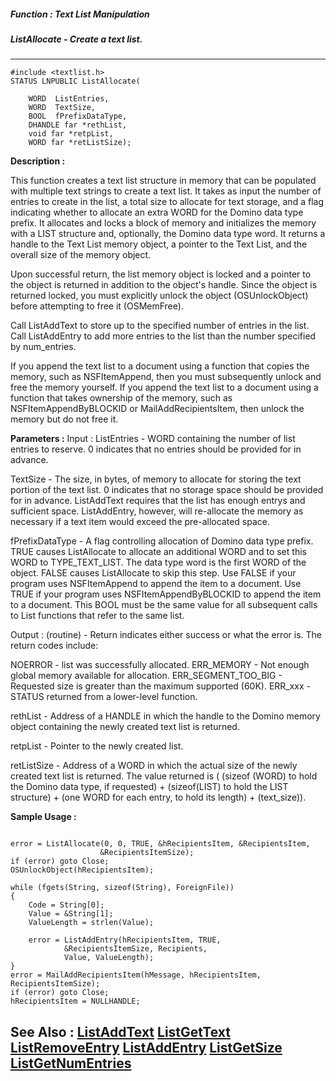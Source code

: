 ##### Function : Text List Manipulation
##### ListAllocate - Create a text list.
---
```
#include <textlist.h>
STATUS LNPUBLIC ListAllocate(

	WORD  ListEntries,
	WORD  TextSize,
	BOOL  fPrefixDataType,
	DHANDLE far *rethList,
	void far *retpList,
	WORD far *retListSize);
```
**Description :**

This function creates a text list structure in memory that can be populated 
with multiple text strings to create a text list.  It takes as input the number 
of entries to create in the list, a total size to allocate for text storage, 
and a flag indicating whether to allocate an extra WORD for the Domino data 
type prefix.  It allocates and locks a block of memory and initializes the 
memory with a LIST structure and, optionally, the Domino data type word.  It 
returns a handle to the Text List memory object, a pointer to the Text List, 
and the overall size of the memory object.

Upon successful return, the list memory object is locked and a pointer to the 
object is returned in addition to the object's handle.  Since the object is 
returned locked, you must explicitly unlock the object (OSUnlockObject) before 
attempting to free it (OSMemFree). 

Call ListAddText to store up to the specified number of entries in the list.  
Call ListAddEntry to add more entries to the list than the number specified by 
num_entries.

If you append the text list to a document using a function that copies the 
memory, such as NSFItemAppend, then you must subsequently unlock and free the 
memory yourself. If you append the text list to a document using a function 
that takes ownership of the memory, such as NSFItemAppendByBLOCKID or 
MailAddRecipientsItem, then unlock the memory but do not free it.

**Parameters :**
Input :
ListEntries  -  WORD containing the number of list entries to reserve.  0 indicates that no entries should be provided for in advance.

TextSize  -  The size, in bytes, of memory to allocate for storing the text portion of the text list.  0 indicates that no storage space should be provided for in advance. ListAddText requires that the list has enough entrys and sufficient space.  ListAddEntry, however, will re-allocate the memory as necessary if a text item would exceed the pre-allocated space.

fPrefixDataType  -  A flag controlling allocation of Domino data type prefix.  TRUE causes ListAllocate to allocate an additional WORD and to set this WORD to TYPE_TEXT_LIST.  The data type word is the first WORD of the object.  FALSE causes ListAllocate to skip this step.  Use FALSE if your program uses NSFItemAppend to append the item to a document.  Use TRUE if your program uses NSFItemAppendByBLOCKID to append the item to a document.  This BOOL must be the same value for all subsequent calls to List functions that refer to the same list.

Output :
(routine)  -  Return indicates either success or what the error is. The return codes include:

NOERROR - list was successfully allocated.
ERR_MEMORY - Not enough global memory available for allocation.
ERR_SEGMENT_TOO_BIG - Requested size is greater than the maximum supported (60K).
ERR_xxx -  STATUS returned from a lower-level function.


rethList  -  Address of a HANDLE in which the handle to the Domino memory object containing the newly created text list is returned.

retpList  -  Pointer to the newly created list.

retListSize  -  Address of a WORD in which the actual size of the newly created text list is returned.  The value returned is  ( (sizeof (WORD) to hold the Domino data type, if requested) + (sizeof(LIST) to hold the LIST structure) + (one WORD for each entry, to hold its length) + (text_size)).


**Sample Usage :**
```

error = ListAllocate(0, 0, TRUE, &hRecipientsItem, &RecipientsItem, 
                    &RecipientsItemSize);
if (error) goto Close;
OSUnlockObject(hRecipientsItem);

while (fgets(String, sizeof(String), ForeignFile))
{
    Code = String[0];
    Value = &String[1];
    ValueLength = strlen(Value);

    error = ListAddEntry(hRecipientsItem, TRUE, 
            &RecipientsItemSize, Recipients, 
            Value, ValueLength);
}
error = MailAddRecipientsItem(hMessage, hRecipientsItem, RecipientsItemSize);
if (error) goto Close;
hRecipientsItem = NULLHANDLE;
```
**See Also :**
[ListAddText](/domino-c-api-docs/reference/Func/ListAddText)
[ListGetText](/domino-c-api-docs/reference/Func/ListGetText)
[ListRemoveEntry](/domino-c-api-docs/reference/Func/ListRemoveEntry)
[ListAddEntry](/domino-c-api-docs/reference/Func/ListAddEntry)
[ListGetSize](/domino-c-api-docs/reference/Func/ListGetSize)
[ListGetNumEntries](/domino-c-api-docs/reference/Func/ListGetNumEntries)
---
